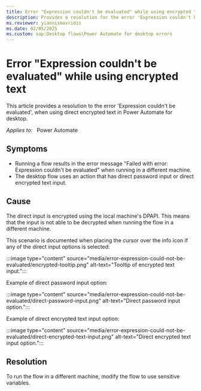```yaml
---
title: Error "Expression couldn't be evaluated" while using encrypted text
description: Provides a resolution for the error 'Expression couldn't be evaluated', when using direct encrypted text in Power Automate for desktop.
ms.reviewer: yiannismavridis
ms.date: 02/05/2025
ms.custom: sap:Desktop flows\Power Automate for desktop errors
---
```

# Error "Expression couldn't be evaluated" while using encrypted text

This article provides a resolution to the error 'Expression couldn't be evaluated', when using direct encrypted text in Power Automate for desktop.

_Applies to:_ &nbsp; Power Automate  

## Symptoms

* Running a flow results in the error message "Failed with error: Expression couldn't be evaluated" when running in a different machine.
* The desktop flow uses an action that has direct password input or direct encrypted text input.

## Cause

The direct input is encrypted using the local machine's DPAPI. This means that the input is not able to be decrypted when running the flow in a different machine.

This scenario is documented when placing the cursor over the info icon if any of the direct input options is selected:

:::image type="content" source="media/error-expression-could-not-be-evaluated/encrypted-tooltip.png" alt-text="Tooltip of encrypted text input.":::

Example of direct password input option:

:::image type="content" source="media/error-expression-could-not-be-evaluated/direct-password-input.png" alt-text="Direct password input option.":::

Example of direct encrypted text input option:

:::image type="content" source="media/error-expression-could-not-be-evaluated/direct-encrypted-text-input.png" alt-text="Direct encrypted text input option.":::

## Resolution

To run the flow in a different machine, modify the flow to use sensitive variables.
